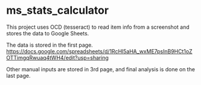 # ms_stats_calculator

This project uses OCD (tesseract) to read item info from a screenshot and stores the data to Google Sheets.

The data is stored in the first page.<br/>
https://docs.google.com/spreadsheets/d/1RcHI5aHA_wxME7psInB9HCt1oZOTTimgqRwuaq4tWH4/edit?usp=sharing 

Other manual inputs are stored in 3rd page, and final analysis is done on the last page.



